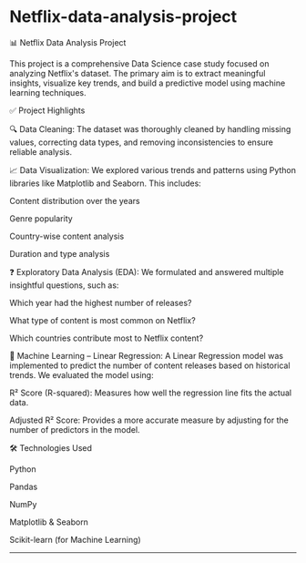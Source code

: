 # Netflix-data-analysis-project

📊 Netflix Data Analysis Project

This project is a comprehensive Data Science case study focused on analyzing Netflix's dataset. The primary aim is to extract meaningful insights, visualize key trends, and build a predictive model using machine learning techniques.

✅ Project Highlights

🔍 Data Cleaning:
The dataset was thoroughly cleaned by handling missing values, correcting data types, and removing inconsistencies to ensure reliable analysis.

📈 Data Visualization:
We explored various trends and patterns using Python libraries like Matplotlib and Seaborn. This includes:

Content distribution over the years

Genre popularity

Country-wise content analysis

Duration and type analysis


❓ Exploratory Data Analysis (EDA):
We formulated and answered multiple insightful questions, such as:

Which year had the highest number of releases?

What type of content is most common on Netflix?

Which countries contribute most to Netflix content?


🤖 Machine Learning – Linear Regression:
A Linear Regression model was implemented to predict the number of content releases based on historical trends.
We evaluated the model using:

R² Score (R-squared): Measures how well the regression line fits the actual data.

Adjusted R² Score: Provides a more accurate measure by adjusting for the number of predictors in the model.



🛠 Technologies Used

Python

Pandas

NumPy

Matplotlib & Seaborn

Scikit-learn (for Machine Learning)

---
